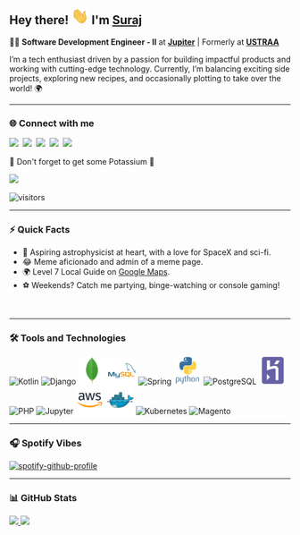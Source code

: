 Hey there! <img src="https://raw.githubusercontent.com/ABSphreak/ABSphreak/master/gifs/Hi.gif" height="30px"> I'm [Suraj](https://surajraikwar.dev/)
----------------------------------------------

👨‍💻 **Software Development Engineer - II** at **[Jupiter](https://www.jupiter.money/)** | Formerly at **[USTRAA](https://ustraa.com/)**

I’m a tech enthusiast driven by a passion for building impactful products and working with cutting-edge technology. Currently, I’m balancing exciting side projects, exploring new recipes, and occasionally plotting to take over the world! 🌍

---

### 🌐 Connect with me
<a href="https://www.linkedin.com/in/surajraikwar/">
  <img align="left" width="24px" src="https://cdn.jsdelivr.net/npm/simple-icons@v3/icons/linkedin.svg" />
</a>
<a href="https://instagram.com/thesurajraikwar">
  <img align="left" width="24px" src="https://cdn.jsdelivr.net/npm/simple-icons@v7/icons/instagram.svg" />
</a>
<a href="https://www.coursera.org/learner/surajraikwar">
  <img align="left" width="24px" src="https://cdn.jsdelivr.net/npm/simple-icons@v7/icons/coursera.svg" />
</a>
<a href="https://profile.playstation.com/surajraikwar">
  <img align="left" width="24px" src="https://cdn.jsdelivr.net/npm/simple-icons@v7/icons/playstation.svg" />
</a>
<a href="mailto:raikwar.suraj@outlook.com">
  <img align="left" width="24px" src="https://cdn.jsdelivr.net/npm/simple-icons@v7/icons/microsoftoutlook.svg" />
</a>

<br>
<br>
🍌 Don't forget to get some Potassium 🍌

![](https://media1.giphy.com/media/13HgwGsXF0aiGY/giphy.gif)

![visitors](https://visitor-badge.laobi.icu/badge?page_id=surajraikwar.surajraikwar)
<br>

---

### ⚡️ Quick Facts
- 🌌 Aspiring astrophysicist at heart, with a love for SpaceX and sci-fi.
- 😂 Meme aficionado and admin of a meme page.
- 🌍 Level 7 Local Guide on [Google Maps](https://maps.app.goo.gl/PAxxN6JZ6tkqTUkW8).
- ⚽ Weekends? Catch me partying, binge-watching or console gaming!

<br>

---

### 🛠 Tools and Technologies
<p align="left">
<img src="https://cdn.jsdelivr.net/gh/devicons/devicon/icons/kotlin/kotlin-original.svg" alt="Kotlin" width="50" height="50"/>
<img src="https://cdn.jsdelivr.net/gh/devicons/devicon/icons/django/django-plain.svg" alt="Django" width="50" height="50"/>
<img src="https://raw.githubusercontent.com/devicons/devicon/master/icons/mongodb/mongodb-original.svg" alt="MongoDB" width="50" height="50"/>
<img src="https://raw.githubusercontent.com/devicons/devicon/master/icons/mysql/mysql-original-wordmark.svg" alt="MySQL" width="50" height="50"/>
<img src="https://www.vectorlogo.zone/logos/springio/springio-icon.svg" alt="Spring" width="50" height="50"/>
<img src="https://raw.githubusercontent.com/devicons/devicon/master/icons/python/python-original-wordmark.svg" alt="Python" width="50" height="50"/>
<img src="https://cdn.jsdelivr.net/gh/devicons/devicon/icons/postgresql/postgresql-original.svg" alt="PostgreSQL" width="50" height="50"/>
<img src="https://raw.githubusercontent.com/devicons/devicon/master/icons/heroku/heroku-plain.svg" alt="Heroku" width="50" height="50"/>
<img src="https://cdn.jsdelivr.net/gh/devicons/devicon/icons/php/php-original.svg" alt="PHP" width="50" height="50"/>
<img src="https://cdn.jsdelivr.net/gh/devicons/devicon/icons/jupyter/jupyter-original-wordmark.svg" alt="Jupyter" width="50" height="50"/>
<img src="https://raw.githubusercontent.com/github/explore/80688e429a7d4ef2fca1e82350fe8e3517d3494d/topics/aws/aws.png" alt="AWS" width="50" height="50"/>
<img src="https://raw.githubusercontent.com/devicons/devicon/master/icons/docker/docker-original.svg" alt="Docker" width="50" height="50"/>
<img src="https://www.vectorlogo.zone/logos/kubernetes/kubernetes-icon.svg" alt="Kubernetes" width="50" height="50"/>
<img src="https://cdn.jsdelivr.net/gh/devicons/devicon/icons/magento/magento-original.svg" alt="Magento" width="50" height="50"/>
</p>

---

### 🎧 Spotify Vibes
[![spotify-github-profile](https://spotify-github-profile.vercel.app/api/view?uid=uxtkm3b9x1cmhrcq9ii1i2ees&cover_image=true&theme=default&bar_color=53b14f&bar_color_cover=false)](https://spotify-github-profile.vercel.app/api/view?uid=uxtkm3b9x1cmhrcq9ii1i2ees&redirect=true)

---

### 📊 GitHub Stats
<p>
<a href="https://github.com/SurajRaikwar">
  <img src="https://github-readme-stats.vercel.app/api?username=SurajRaikwar&count_private=true&include_all_commits=true&show_icons=true&title_color=007bff&text_color=e7e7e7&icon_color=007bff&bg_color=171c28" />
</a>
<a href="https://github.com/SurajRaikwar">
 <img src="https://github-readme-stats.vercel.app/api/top-langs/?username=SurajRaikwar&layout=compact&title_color=007bff&text_color=e7e7e7&icon_color=007bff&bg_color=171c28" />
</a>
</p>
